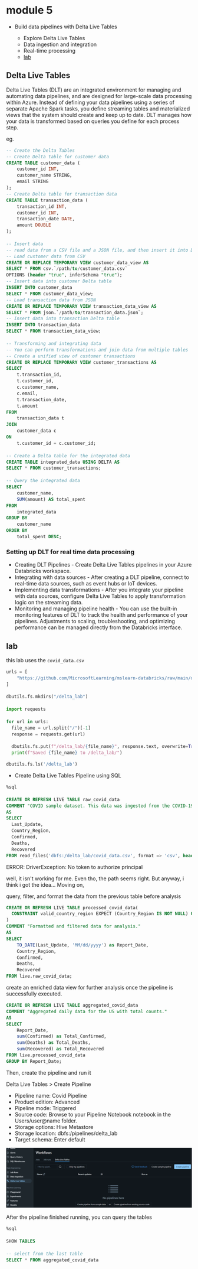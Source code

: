 # module 5

* Build data pipelines with Delta Live Tables

  * Explore Delta Live Tables
  * Data ingestion and integration
  * Real-time processing
  * [lab](https://microsoftlearning.github.io/mslearn-databricks/Instructions/Exercises/LA-05-Build-data-pipeline.html)

## Delta Live Tables

Delta Live Tables (DLT) are an integrated environment for managing and automating data pipelines, and are designed for large-scale data processing within Azure. Instead of defining your data pipelines using a series of separate Apache Spark tasks, you define streaming tables and materialized views that the system should create and keep up to date. DLT manages how your data is transformed based on queries you define for each process step.

eg.

```sql
-- Create the Delta Tables
-- Create Delta table for customer data
CREATE TABLE customer_data (
    customer_id INT,
    customer_name STRING,
    email STRING
);
-- Create Delta table for transaction data
CREATE TABLE transaction_data (
    transaction_id INT,
    customer_id INT,
    transaction_date DATE,
    amount DOUBLE
);

-- Insert data
-- read data from a CSV file and a JSON file, and then insert it into Delta tables.
-- Load customer data from CSV
CREATE OR REPLACE TEMPORARY VIEW customer_data_view AS
SELECT * FROM csv.`/path/to/customer_data.csv`
OPTIONS (header "true", inferSchema "true");
-- Insert data into customer Delta table
INSERT INTO customer_data
SELECT * FROM customer_data_view;
-- Load transaction data from JSON
CREATE OR REPLACE TEMPORARY VIEW transaction_data_view AS
SELECT * FROM json.`/path/to/transaction_data.json`;
-- Insert data into transaction Delta table
INSERT INTO transaction_data
SELECT * FROM transaction_data_view;

-- Transforming and integrating data
-- You can perform transformations and join data from multiple tables
-- Create a unified view of customer transactions
CREATE OR REPLACE TEMPORARY VIEW customer_transactions AS
SELECT
    t.transaction_id,
    t.customer_id,
    c.customer_name,
    c.email,
    t.transaction_date,
    t.amount
FROM
    transaction_data t
JOIN
    customer_data c
ON
    t.customer_id = c.customer_id;

-- Create a Delta table for the integrated data
CREATE TABLE integrated_data USING DELTA AS
SELECT * FROM customer_transactions;

-- Query the integrated data
SELECT
    customer_name,
    SUM(amount) AS total_spent
FROM
    integrated_data
GROUP BY
    customer_name
ORDER BY
    total_spent DESC;
```

### Setting up DLT for real time data processing

* Creating DLT Pipelines - Create Delta Live Tables pipelines in your Azure Databricks workspace.
* Integrating with data sources - After creating a DLT pipeline, connect to real-time data sources, such as event hubs or IoT devices.
* Implementing data transformations - After you integrate your pipeline with data sources, configure Delta Live Tables to apply transformation logic on the streaming data.
* Monitoring and managing pipeline health - You can use the built-in monitoring features of DLT to track the health and performance of your pipelines. Adjustments to scaling, troubleshooting, and optimizing performance can be managed directly from the Databricks interface.

## lab

this lab uses the `covid_data.csv`

```python
urls = [
    "https://github.com/MicrosoftLearning/mslearn-databricks/raw/main/data/covid_data.csv",
]

dbutils.fs.mkdirs("/delta_lab")

import requests

for url in urls:
  file_name = url.split("/")[-1]
  response = requests.get(url)
  
  dbutils.fs.put(f"/delta_lab/{file_name}", response.text, overwrite=True)
  print(f"Saved {file_name} to /delta_lab/")
```

```python
dbutils.fs.ls('/delta_lab')
```

* Create Delta Live Tables Pipeline using SQL

```sql
%sql

CREATE OR REFRESH LIVE TABLE raw_covid_data
COMMENT "COVID sample dataset. This data was ingested from the COVID-19 Data Repository by the Center for Systems Science and Engineering (CSSE) at Johns Hopkins University."
AS
SELECT
  Last_Update,
  Country_Region,
  Confirmed,
  Deaths,
  Recovered
FROM read_files('dbfs:/delta_lab/covid_data.csv', format => 'csv', header => true)
```

ERROR: DriverException: No token to authorize principal

well, it isn't working for me. Even tho, the path seems right. But anyway, i think i got the idea... Moving on,

query, filter, and format the data from the previous table before analysis

```sql
CREATE OR REFRESH LIVE TABLE processed_covid_data(
  CONSTRAINT valid_country_region EXPECT (Country_Region IS NOT NULL) ON VIOLATION FAIL UPDATE
)
COMMENT "Formatted and filtered data for analysis."
AS
SELECT
    TO_DATE(Last_Update, 'MM/dd/yyyy') as Report_Date,
    Country_Region,
    Confirmed,
    Deaths,
    Recovered
FROM live.raw_covid_data;
```

create an enriched data view for further analysis once the pipeline is successfully executed.

```sql
CREATE OR REFRESH LIVE TABLE aggregated_covid_data
COMMENT "Aggregated daily data for the US with total counts."
AS
SELECT
    Report_Date,
    sum(Confirmed) as Total_Confirmed,
    sum(Deaths) as Total_Deaths,
    sum(Recovered) as Total_Recovered
FROM live.processed_covid_data
GROUP BY Report_Date;
```

Then, create the pipeline and run it

Delta Live Tables > Create Pipeline

* Pipeline name: Covid Pipeline
* Product edition: Advanced
* Pipeline mode: Triggered
* Source code: Browse to your Pipeline Notebook notebook in the Users/user@name folder.
* Storage options: Hive Metastore
* Storage location: dbfs:/pipelines/delta_lab
* Target schema: Enter default

![a](img/2025-01-20-17-35-55.png)

After the pipeline finished running, you can query the tables

```sql
%sql

SHOW TABLES

-- select from the last table
SELECT * FROM aggregated_covid_data
```
